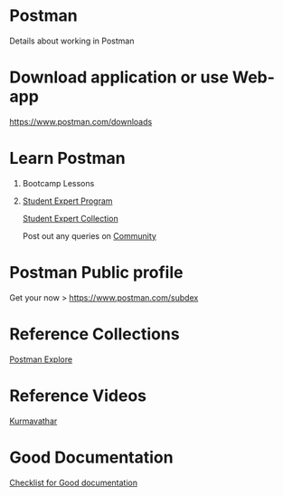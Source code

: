 # Postman
Details about working in Postman

# Download application or use Web-app
https://www.postman.com/downloads

# Learn Postman
1) Bootcamp Lessons
2) [Student Expert Program](https://www.postman.com/company/student-program)

   [Student Expert Collection](https://explore.postman.com/templates/11859/student-expert)
   
   Post out any queries on [Community](https://community.postman.com/tag/training)

# Postman Public profile
Get your now >
https://www.postman.com/subdex

# Reference Collections
[Postman Explore](https://explore.postman.com/subdex)

# Reference Videos
[Kurmavathar](https://www.youtube.com/channel/UCJzUxWQurOcy_WwBnFARq0g)

# Good Documentation
[Checklist for Good documentation](https://documenter.getpostman.com/view/1559645/TVYGbHs1)
